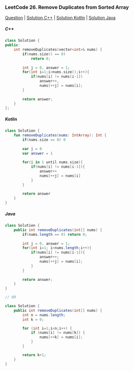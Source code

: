 ### LeetCode 26. Remove Duplicates from Sorted Array

[Question](https://leetcode.com/problems/remove-duplicates-from-sorted-array/)
| [Solution C++](https://leetcode.com/submissions/detail/572249851/)
| [Solution Kotlin](https://leetcode.com/submissions/detail/575910022/)
| [Solution Java](https://leetcode.com/submissions/detail/619728138/)

##### C++

```c++
class Solution {
public:
    int removeDuplicates(vector<int>& nums) {
        if(nums.size() == 0)
            return 0;
        
        int j = 0, answer = 1;
        for(int i=1;i<nums.size();i++){
            if(nums[i] != nums[i-1])
                answer++,
                nums[++j] = nums[i];
        }
        
        return answer;
    }
};
```

##### Kotlin

```kotlin
class Solution {
    fun removeDuplicates(nums: IntArray): Int {
        if(nums.size == 0) 0
        
        var j = 0
        var answer = 1
        
        for(i in 1 until nums.size){
            if(nums[i] != nums[i-1]){
                answer++
                nums[++j] = nums[i]
            }
        }
        
        return answer
    }
}
```

##### Java

```java
class Solution {
    public int removeDuplicates(int[] nums) {
        if(nums.length == 0) return 0;
        
        int j = 0, answer = 1;
        for(int i=1; i<nums.length;i++){
            if(nums[i] != nums[i-1]){
                answer++;
                nums[++j] = nums[i];
            }
        }
        
        return answer;
    }
}

// OR

class Solution {
    public int removeDuplicates(int[] nums) {
        int n = nums.length;
        int k = 0;

        for (int i=1;i<n;i++) {
            if (nums[i] != nums[k]) {
                nums[++k] = nums[i];
            }
        }

        return k+1;
    }
}
```